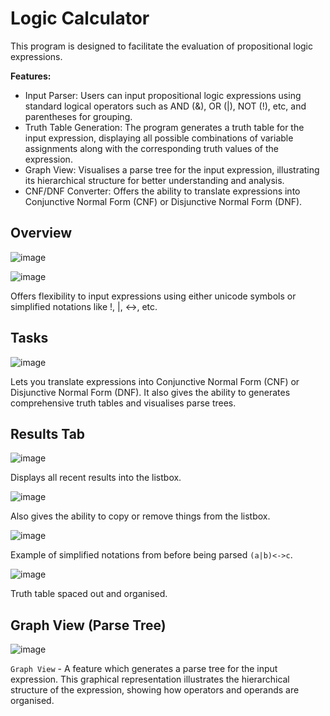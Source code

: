 # Logic Calculator

This program is designed to facilitate the evaluation of propositional logic expressions.

**Features:**
- Input Parser: Users can input propositional logic expressions using standard logical operators such as AND (&), OR (|), NOT (!), etc, and parentheses for grouping.
- Truth Table Generation: The program generates a truth table for the input expression, displaying all possible combinations of variable assignments along with the corresponding truth values of the expression.
- Graph View: Visualises a parse tree for the input expression, illustrating its hierarchical structure for better understanding and analysis.
- CNF/DNF Converter: Offers the ability to translate expressions into Conjunctive Normal Form (CNF) or Disjunctive Normal Form (DNF).

## Overview

![image](https://github.com/mohfez/logic-calculator/assets/150836596/b0f914a2-905b-4ad5-bb75-19be78b2bac0)

![image](https://github.com/mohfez/logic-calculator/assets/150836596/7ef7d3e2-2cd1-4bee-88cc-4e0b6fc1f6f9)

Offers flexibility to input expressions using either unicode symbols or simplified notations like !, |, <->, etc.

## Tasks

![image](https://github.com/mohfez/logic-calculator/assets/150836596/91a1d17b-f610-472b-b66d-dbd9884d1a19)

Lets you translate expressions into Conjunctive Normal Form (CNF) or Disjunctive Normal Form (DNF). It also gives the ability to generates comprehensive truth tables and visualises parse trees.

## Results Tab

![image](https://github.com/mohfez/logic-calculator/assets/150836596/b7a57896-0318-4784-b1e2-cc06bffd7aa5)

Displays all recent results into the listbox.

![image](https://github.com/mohfez/logic-calculator/assets/150836596/86e0f832-5cf3-4d82-a4e9-069738e88d34)

Also gives the ability to copy or remove things from the listbox.

![image](https://github.com/mohfez/logic-calculator/assets/150836596/9f66e85f-6cd7-453a-b446-8ebb39167a4b)

Example of simplified notations from before being parsed `(a|b)<->c`.

![image](https://github.com/mohfez/logic-calculator/assets/150836596/4973fef8-ade0-4f3a-8e16-56ba6ec0d595)

Truth table spaced out and organised.

## Graph View (Parse Tree)

![image](https://github.com/mohfez/logic-calculator/assets/150836596/bfea6a1e-82d8-48b7-8db4-de2963b11215)

`Graph View` - A feature which generates a parse tree for the input expression. This graphical representation illustrates the hierarchical structure of the expression, showing how operators and operands are organised.
